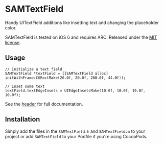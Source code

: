 # SAMTextField

Handy UITextField additions like insetting text and changing the placeholder color.

SAMTextField is tested on iOS 6 and requires ARC. Released under the [MIT license](LICENSE).

## Usage

``` objc
// Initialize a text field
SAMTextField *textField = [[SAMTextField alloc] initWithFrame:CGRectMake(20.0f, 20.0f, 280.0f, 44.0f)];

// Inset some text
textField.textEdgeInsets = UIEdgeInsetsMake(10.0f, 10.0f, 10.0f, 10.0f);
```

See the [header](SAMTextField/SAMTextField.h) for full documentation.

## Installation

Simply add the files in the `SAMTextField.h` and `SAMTextField.m` to your project or add `SAMTextField` to your Podfile if you're using CocoaPods.
